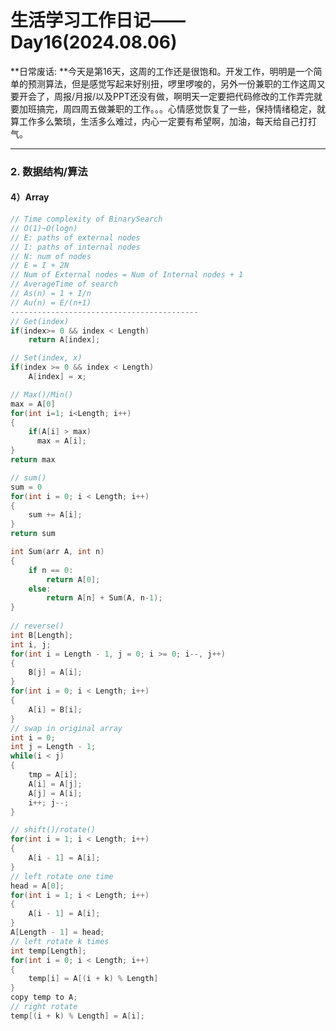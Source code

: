 # 生活学习工作日记——Day16(2024.08.06)

**日常废话: **今天是第16天，这周的工作还是很饱和。开发工作，明明是一个简单的预测算法，但是感觉写起来好别扭，啰里啰唆的，另外一份兼职的工作这周又要开会了，周报/月报/以及PPT还没有做，啊明天一定要把代码修改的工作弄完就要加班搞完，周四周五做兼职的工作。。。心情感觉恢复了一些，保持情绪稳定，就算工作多么繁琐，生活多么难过，内心一定要有希望啊，加油，每天给自己打打气。

---

### 2. 数据结构/算法

#### 4）Array

```c++
// Time complexity of BinarySearch
// O(1)~O(logn)
// E: paths of external nodes
// I: paths of internal nodes
// N: num of nodes
// E = I + 2N
// Num of External nodes = Num of Internal nodes + 1
// AverageTime of search
// As(n) = 1 + I/n
// Au(n) = E/(n+1)
------------------------------------------
// Get(index)
if(index>= 0 && index < Length)
    return A[index];

// Set(index, x)
if(index >= 0 && index < Length)
    A[index] = x;

// Max()/Min()
max = A[0]
for(int i=1; i<Length; i++)
{
    if(A[i] > max)
      max = A[i];  
}
return max

// sum()
sum = 0
for(int i = 0; i < Length; i++)
{
    sum += A[i];
}
return sum

int Sum(arr A, int n)
{
    if n == 0:
    	return A[0];
    else:
    	return A[n] + Sum(A, n-1);
}
    
// reverse()
int B[Length];
int i, j;
for(int i = Length - 1, j = 0; i >= 0; i--, j++)
{
    B[j] = A[i];
}
for(int i = 0; i < Length; i++)
{
    A[i] = B[i];
}
// swap in original array
int i = 0;
int j = Length - 1;
while(i < j)
{
    tmp = A[i];
    A[i] = A[j];
    A[j] = A[i];
    i++; j--;
}

// shift()/rotate()
for(int i = 1; i < Length; i++)
{
    A[i - 1] = A[i];
}
// left rotate one time
head = A[0];
for(int i = 1; i < Length; i++)
{
    A[i - 1] = A[i];
}
A[Length - 1] = head;
// left rotate k times
int temp[Length];
for(int i = 0; i < Length; i++)
{
    temp[i] = A[(i + k) % Length]
}
copy temp to A;
// right rotate
temp[(i + k) % Length] = A[i];
```

